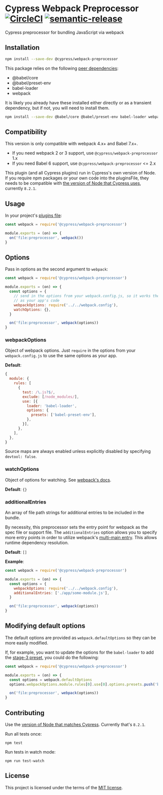 # Cypress Webpack Preprocessor [![CircleCI](https://circleci.com/gh/cypress-io/cypress-webpack-preprocessor.svg?style=svg)](https://circleci.com/gh/cypress-io/cypress-webpack-preprocessor) [![semantic-release][semantic-image] ][semantic-url]

Cypress preprocessor for bundling JavaScript via webpack

## Installation

```sh
npm install --save-dev @cypress/webpack-preprocessor
```

This package relies on the following [peer dependencies](https://docs.npmjs.com/files/package.json#peerdependencies):

* @babel/core
* @babel/preset-env
* babel-loader
* webpack

It is likely you already have these installed either directly or as a transient dependency, but if not, you will need to install them.

```sh
npm install --save-dev @babel/core @babel/preset-env babel-loader webpack
```

## Compatibility

This version is only compatible with webpack 4.x+ and Babel 7.x+.

* If you need webpack 2 or 3 support, use `@cypress/webpack-preprocessor` 1.x
* If you need Babel 6 support, use `@cypress/webpack-preprocessor` <= 2.x

This plugin (and all Cypress plugins) run in Cypress's own version of Node. If you require npm packages or your own code into the pluginsFile, they needs to be compatible with [the version of Node that Cypress uses]((https://github.com/cypress-io/cypress/blob/develop/.node-version)), currently `8.2.1`.

## Usage

In your project's [plugins file](https://on.cypress.io/guides/tooling/plugins-guide.html):

```javascript
const webpack = require('@cypress/webpack-preprocessor')

module.exports = (on) => {
  on('file:preprocessor', webpack())
}
```

## Options

Pass in options as the second argument to `webpack`:

```javascript
const webpack = require('@cypress/webpack-preprocessor')

module.exports = (on) => {
  const options = {
    // send in the options from your webpack.config.js, so it works the same
    // as your app's code
    webpackOptions: require('../../webpack.config'),
    watchOptions: {},
  }

  on('file:preprocessor', webpack(options))
}
```

### webpackOptions

Object of webpack options. Just `require` in the options from your `webpack.config.js` to use the same options as your app.

**Default**:

```javascript
{
  module: {
    rules: [
      {
        test: /\.js?$/,
        exclude: [/node_modules/],
        use: [{
          loader: 'babel-loader',
          options: {
            presets: ['babel-preset-env'],
          },
        }],
      },
    ],
  },
}
```

Source maps are always enabled unless explicitly disabled by specifying `devtool: false`.

### watchOptions

Object of options for watching. See [webpack's docs](https://webpack.js.org/configuration/watch).

**Default**: `{}`

### additionalEntries

An array of file path strings for additional entries to be included in the bundle.

By necessity, this preprocessor sets the entry point for webpack as the spec file or support file. The `additionalEntries` option allows you to specify more entry points in order to utilize webpack's [multi-main entry](https://webpack.js.org/concepts/entry-points/#single-entry-shorthand-syntax). This allows runtime dependency resolution.

**Default**: `[]`

**Example**:

```javascript
const webpack = require('@cypress/webpack-preprocessor')

module.exports = (on) => {
  const options = {
    webpackOptions: require('../../webpack.config'),
    additionalEntries: ['./app/some-module.js'],
  }

  on('file:preprocessor', webpack(options))
}
```

## Modifying default options

The default options are provided as `webpack.defaultOptions` so they can be more easily modified.

If, for example, you want to update the options for the `babel-loader` to add the [stage-3 preset](https://babeljs.io/docs/plugins/preset-stage-3/), you could do the following:

```javascript
const webpack = require('@cypress/webpack-preprocessor')

module.exports = (on) => {
  const options = webpack.defaultOptions
  options.webpackOptions.module.rules[0].use[0].options.presets.push('babel-preset-stage-3')

  on('file:preprocessor', webpack(options))
}
```

## Contributing

Use the [version of Node that matches Cypress](https://github.com/cypress-io/cypress/blob/develop/.node-version). Currently that's `8.2.1`.

Run all tests once:

```shell
npm test
```

Run tests in watch mode:

```shell
npm run test-watch
```

## License

This project is licensed under the terms of the [MIT license](/LICENSE.md).

[semantic-image]: https://img.shields.io/badge/%20%20%F0%9F%93%A6%F0%9F%9A%80-semantic--release-e10079.svg
[semantic-url]: https://github.com/semantic-release/semantic-release
